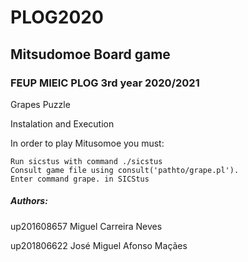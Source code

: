 
# PLOG2020

## Mitsudomoe Board game

### FEUP MIEIC PLOG 3rd year 2020/2021



Grapes Puzzle

Instalation and Execution

In order to play Mitusomoe you must:

    Run sicstus with command ./sicstus
    Consult game file using consult('pathto/grape.pl').
    Enter command grape. in SICStus


##### Authors:

up201608657 Miguel Carreira Neves

up201806622 José Miguel Afonso Maçães
